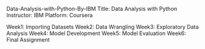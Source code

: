 Data-Analysis-with-Python-By-IBM
Title: Data Analysis with Python
Instructor: IBM
Platform: Coursera

Week1: Importing Datasets
Week2: Data Wrangling
Week3: Exploratory Data Analysis
Week4: Model Development
Week5: Model Evaluation
Week6: Final Assignment
